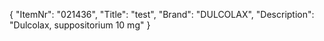 {
  "ItemNr": "021436",
  "Title": "test",
  "Brand": "DULCOLAX",
  "Description": "Dulcolax, suppositorium 10 mg"
}